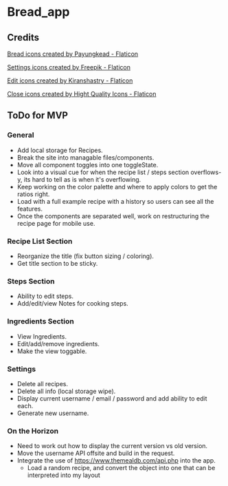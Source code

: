 # Bread_app

## Credits

<a href="https://www.flaticon.com/free-icons/bread" title="bread icons">Bread icons created by Payungkead - Flaticon</a>

<a href="https://www.flaticon.com/free-icons/settings" title="settings icons">Settings icons created by Freepik - Flaticon</a>

<a href="https://www.flaticon.com/free-icons/edit" title="edit icons">Edit icons created by Kiranshastry - Flaticon</a>

<a href="https://www.flaticon.com/free-icons/close" title="close icons">Close icons created by Hight Quality Icons - Flaticon</a>

## ToDo for MVP

### General

- Add local storage for Recipes.
- Break the site into managable files/components.
- Move all component toggles into one toggleState.
- Look into a visual cue for when the recipe list / steps section overflows-y, its hard to tell as is when it's overflowing.
- Keep working on the color palette and where to apply colors to get the ratios right.
- Load with a full example recipe with a history so users can see all the features.
- Once the components are separated well, work on restructuring the recipe page for mobile use.

### Recipe List Section

- Reorganize the title (fix button sizing / coloring).
- Get title section to be sticky.

### Steps Section

- Ability to edit steps.
- Add/edit/view Notes for cooking steps.

### Ingredients Section

- View Ingredients.
- Edit/add/remove ingredients.
- Make the view toggable.

### Settings

- Delete all recipes.
- Delete all info (local storage wipe).
- Display current username / email / password and add ability to edit each.
- Generate new username.

### On the Horizon

- Need to work out how to display the current version vs old version.
- Move the username API offsite and build in the request.
- Integrate the use of https://www.themealdb.com/api.php into the app.
  - Load a random recipe, and convert the object into one that can be interpreted into my layout
